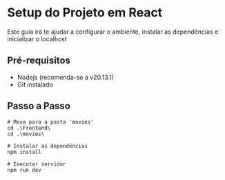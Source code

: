 # Setup do Projeto em React

Este guia irá te ajudar a configurar o ambiente, instalar as dependências e inicializar o localhost 

## Pré-requisitos

- Nodejs (recomenda-se a v20.13.1)
- Git instalado

## Passo a Passo
````
# Mova para a pasta 'movies'
cd .\Frontend\
cd .\movies\

# Instalar as dependências
npm install

# Executar servidor 
npm run dev

